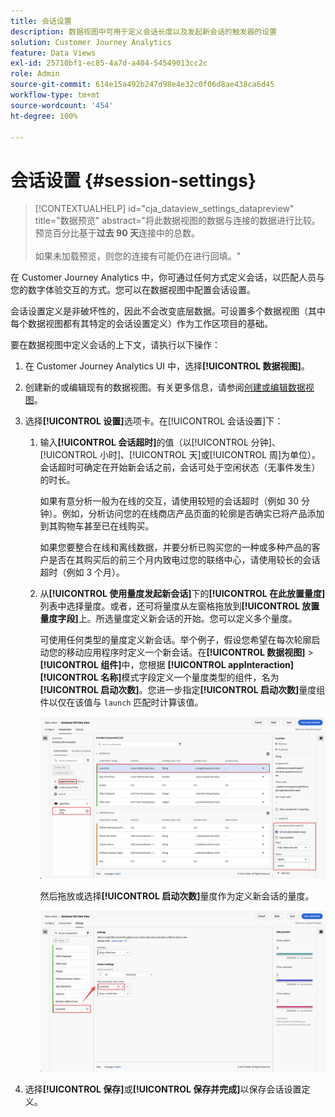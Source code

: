 ```yaml
---
title: 会话设置
description: 数据视图中可用于定义会话长度以及发起新会话的触发器的设置
solution: Customer Journey Analytics
feature: Data Views
exl-id: 25710bf1-ec85-4a7d-a404-54549013cc2c
role: Admin
source-git-commit: 614e15a492b247d98e4e32c0f06d8ae438ca6d45
workflow-type: tm+mt
source-wordcount: '454'
ht-degree: 100%

---
```


# 会话设置 {#session-settings}

<!-- markdownlint-disable MD034 -->

>[!CONTEXTUALHELP]
>id="cja_dataview_settings_datapreview"
>title="数据预览"
>abstract="将此数据视图的数据与连接的数据进行比较。预览百分比基于&#x200B;**过去 90 天**&#x200B;连接中的总数。<br><br/>如果未加载预览，则您的连接有可能仍在进行回填。"

<!-- markdownlint-enable MD034 -->

<!-- markdownlint-enable MD034 -->


在 Customer Journey Analytics 中，你可通过任何方式定义会话，以匹配人员与您的数字体验交互的方式。您可以在数据视图中配置会话设置。

会话设置定义是非破坏性的，因此不会改变底层数据。可设置多个数据视图（其中每个数据视图都有其特定的会话设置定义）作为工作区项目的基础。

要在数据视图中定义会话的上下文，请执行以下操作：

1. 在 Customer Journey Analytics UI 中，选择&#x200B;**[!UICONTROL 数据视图]**。

2. 创建新的或编辑现有的数据视图。有关更多信息，请参阅[创建或编辑数据视图](create-dataview.md)。

3. 选择&#x200B;**[!UICONTROL 设置]**&#x200B;选项卡。在[!UICONTROL 会话设置]下：

   1. 输入&#x200B;**[!UICONTROL 会话超时]**&#x200B;的值（以[!UICONTROL 分钟]、[!UICONTROL 小时]、[!UICONTROL 天]或[!UICONTROL 周]为单位）。会话超时可确定在开始新会话之前，会话可处于空闲状态（无事件发生）的时长。

      如果有意分析一般为在线的交互，请使用较短的会话超时（例如 30 分钟）。例如，分析访问您的在线商店产品页面的轮廓是否确实已将产品添加到其购物车甚至已在线购买。

      如果您要整合在线和离线数据，并要分析已购买您的一种或多种产品的客户是否在其购买后的前三个月内致电过您的联络中心，请使用较长的会话超时（例如 3 个月）。


   2. 从&#x200B;**[!UICONTROL 使用量度发起新会话]**&#x200B;下的&#x200B;**[!UICONTROL 在此放置量度]**&#x200B;列表中选择量度。或者，还可将量度从左窗格拖放到&#x200B;**[!UICONTROL 放置量度字段]**&#x200B;上。所选量度定义新会话的开始。您可以定义多个量度。

      可使用任何类型的量度定义新会话。举个例子，假设您希望在每次轮廓启动您的移动应用程序时定义一个新会话。在&#x200B;**[!UICONTROL 数据视图]** > **[!UICONTROL 组件]**&#x200B;中，您根据 **[!UICONTROL appInteraction]** **[!UICONTROL 名称]**&#x200B;模式字段定义一个量度类型的组件，名为&#x200B;**[!UICONTROL 启动次数]**。您进一步指定&#x200B;**[!UICONTROL 启动次数]**&#x200B;量度组件以仅在该值与 `launch` 匹配时计算该值。

      ![应用程序交互量度组件启动次数](assets/component-launches.png)

      然后拖放或选择&#x200B;**[!UICONTROL 启动次数]**&#x200B;量度作为定义新会话的量度。

      ![会话设置启动次数](assets/session-settings-launches-metric.png)



4. 选择&#x200B;**[!UICONTROL 保存]**&#x200B;或&#x200B;**[!UICONTROL 保存并完成]**&#x200B;以保存会话设置定义。
